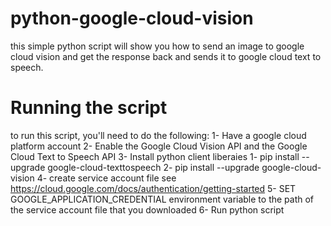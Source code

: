 # python-google-cloud-vision
this simple python script will show you how to send an image to google cloud vision and get the response back and sends it to google cloud text to speech.

# Running the script
to run this script, you'll need to do the following:
	1- Have a google cloud platform account
	2- Enable the Google Cloud Vision API and the Google Cloud Text to Speech API
	3- Install python client liberaies
		1- pip install --upgrade google-cloud-texttospeech
		2- pip install --upgrade google-cloud-vision
	4- create service account file see https://cloud.google.com/docs/authentication/getting-started
	5- SET GOOGLE_APPLICATION_CREDENTIAL environment variable to the path of the service account file that you downloaded
	6- Run python script

